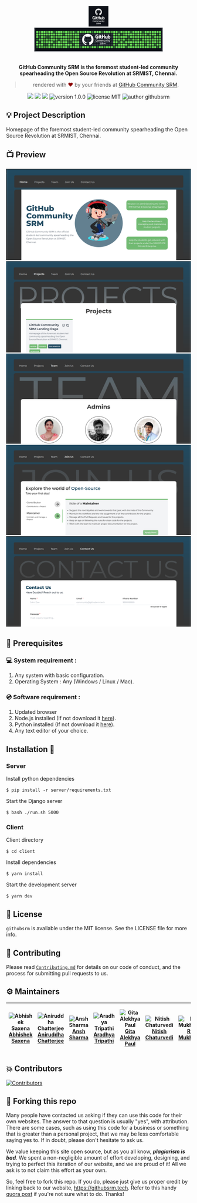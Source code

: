 <div align="center">
  <img alt="GitHub Community SRM Logo" src="docs/githubsrm.jpg" height="56" />
</div>
<div align="center">
  <img alt="GitHub Community SRM Cover" src="docs/cover.jpg" height="65" />
</div>

<br>
<p align="center">
<b> GitHub Community SRM is the foremost student-led community spearheading the Open Source Revolution at SRMIST, Chennai.</b>
</p>
<blockquote align="center"> 
  rendered with <span style="color: #8b0000;">&hearts;</span> by your friends at <a href="https://githubsrm.tech">GitHub Community SRM</a>.

</blockquote> 
<p align="center">
  <!-- replace 'githubsrm' with your repository name -->
 <img src="https://img.shields.io/github/issues/srm-ist-ktr/githubsrm"/>
 <img src="https://img.shields.io/github/forks/srm-ist-ktr/githubsrm"/>
 <img src="https://img.shields.io/github/stars/srm-ist-ktr/githubsrm?style=social"/>
    <img src="https://img.shields.io/badge/version-1.1.0-yellowgreen" alt="version 1.0.0"/>
    <img src="https://img.shields.io/badge/license-MIT-blue" alt="license MIT"/>
    <img src="https://img.shields.io/badge/author-GitHub%20Community%20SRM-green" alt="author githubsrm"/>
</p>

## 💡 Project Description

Homepage of the foremost student-led community spearheading the Open Source Revolution at SRMIST, Chennai.

## 📺 Preview

<div align="center">
  <img alt="Screenshot" src="docs/Home.png" />
  <img alt="Screenshot" src="docs/Projects.png" />
  <img alt="Screenshot" src="docs/Team.png" />
  <img alt="Screenshot" src="docs/Join us.png" />
  <img alt="Screenshot" src="docs/Contact us.png" />
</div>


## 📌 Prerequisites

### 💻 System requirement :

1. Any system with basic configuration.
2. Operating System : Any (Windows / Linux / Mac).

### 💿 Software requirement :

1. Updated browser
2. Node.js installed (If not download it [here](https://nodejs.org/en/download/)).
3. Python installed (If not download it [here](https://www.python.org/downloads/)).
4. Any text editor of your choice.

## Installation 🔧
### Server
Install python dependencies
```
$ pip install -r server/requirements.txt
```
Start the Django server
```
$ bash ./run.sh 5000
```

### Client
Client directory
```
$ cd client
```
Install dependencies 
```
$ yarn install 
```
Start the development server
```
$ yarn dev
```
## 📜 License

`githubsrm` is available under the MIT license. See the LICENSE file for more info.

## 🤝 Contributing

Please read [`Contributing.md`](https://github.com/SRM-IST-KTR/template/blob/main/Contributing.md) for details on our code of conduct, and the process for submitting pull requests to us.

## :gear: Maintainers
| <p align="center">![Abhishek Saxena](https://github.com/saxenabhishek.png?size=128)<br>[Abhishek Saxena](https://github.com/saxenabhishek)</p> | <p align="center">![Aniruddha Chatterjee](https://github.com/ruddha2001.png?size=128)<br>[Aniruddha Chatterjee](https://github.com/ruddha2001)</p> | <p align="center">![Ansh Sharma](https://github.com/DaemonOnCode.png?size=128)<br>[Ansh Sharma](https://github.com/DaemonOnCode)</p> | <p align="center">![Aradhya Tripathi](https://github.com/Aradhya-Tripathi.png?size=128)<br>[Aradhya Tripathi](https://github.com/Aradhya-Tripathi)</p> | <p align="center">![Gita Alekhya Paul](https://github.com/gitaalekhyapaul.png?size=128)<br>[Gita Alekhya Paul](https://github.com/gitaalekhyapaul)</p> | <p align="center">![Nitish Chaturvedi](https://github.com/waterupto.png?size=128)<br>[Nitish Chaturvedi](https://github.com/waterupto)</p> | <p align="center">![Riju Mukherjee](https://github.com/riju561.png?size=128)<br>[Riju Mukherjee](https://github.com/riju561)</p> | <p align="center">![Sakshi Choudhary](https://github.com/sakshi-choudhary.png?size=128)<br>[Sakshi Choudhary](https://github.com/sakshi-choudhary)</p> | <p align="center">![Shivam Shekhar](https://github.com/shvam0000.png?size=128)<br>[Shivam Shekhar](https://github.com/shvam0000)</p> | <p align="center">![Yashvardhan Jagnani](https://github.com/jagnani73.png?size=128)<br>[Yashvardhan Jagnani](https://github.com/jagnani73)</p> |
|------------------------------------------------------------------------------------------------------------------------------------------------|----------------------------------------------------------------------------------------------------------------------------------------------------|--------------------------------------------------------------------------------------------------------------------------------------|--------------------------------------------------------------------------------------------------------------------------------------------------------|--------------------------------------------------------------------------------------------------------------------------------------------------------|--------------------------------------------------------------------------------------------------------------------------------------------|----------------------------------------------------------------------------------------------------------------------------------|--------------------------------------------------------------------------------------------------------------------------------------------------------|--------------------------------------------------------------------------------------------------------------------------------------|------------------------------------------------------------------------------------------------------------------------------------------------|

## 💥 Contributors

  <!-- replace 'githubsrm' with your repository name -->
<a href="https://github.com/SRM-IST-KTR/githubsrm/graphs/contributors">
<img src="https://contrib.rocks/image?repo=srm-ist-ktr/githubsrm" alt="Contributors">
</a>
                                                                                  
## 🚨 Forking this repo

Many people have contacted us asking if they can use this code for their own websites. The answer to that question is usually "yes", with attribution. There are some cases, such as using this code for a business or something that is greater than a personal project, that we may be less comfortable saying yes to. If in doubt, please don't hesitate to ask us.

We value keeping this site open source, but as you all know, _**plagiarism is bad**_. We spent a non-negligible amount of effort developing, designing, and trying to perfect this iteration of our website, and we are proud of it! All we ask is to not claim this effort as your own.

So, feel free to fork this repo. If you do, please just give us proper credit by linking back to our website, https://githubsrm.tech. Refer to this handy [quora post](https://www.quora.com/Is-it-bad-to-copy-other-peoples-code) if you're not sure what to do. Thanks!
